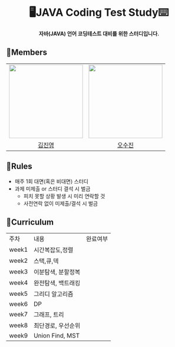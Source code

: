 <div align="center">
<h1>🖥️JAVA Coding Test Study⌨️</h1>
<b>자바(JAVA) 언어 코딩테스트 대비를 위한 스터디입니다.</b><br>
</div>

## 📖Members
<table align = "center">
  <tr align = "center">
    <td><a href="https://github.com/coringcoring"><img src="https://avatars.githubusercontent.com/u/65723420?v=4" width=200></a></td>
    <td><a href="https://github.com/osjkate"><img src="https://avatars.githubusercontent.com/u/98140863?v=4" width=200></a></td>
  </tr>
  <tr align = "center">
    <td><a href = "https://github.com/coringcoring">김진영</a></td>
    <td><a href = "https://github.com/osjkate">오수진</a></td>
  </tr>
</table>

## 📖Rules
* 매주 1회 대면(혹은 비대면) 스터디
* 과제 미제출 or 스터디 결석 시 벌금
  * 피치 못할 상황 발생 시 미리 연락할 것
  * 사전연락 없이 미제출/결석 시 벌금 
  
## 📖Curriculum 
<table>
  <tr>
    <td>주차</td>
    <td>내용</td>
    <td>완료여부</td>
  </tr>
  <tr>
    <td>week1</td>
    <td>시간복잡도,정렬</td>
    <td></td>
  </tr>
  <tr>
    <td>week2</td>
    <td>스택,큐,덱</td>
    <td></td>
  </tr>
  <tr>
    <td>week3</td>
    <td>이분탐색, 분할정복</td>
    <td></td>
  </tr>
  <tr>
    <td>week4</td>
    <td>완전탐색, 백트래킹</td>
    <td></td>
  </tr>
  <tr>
    <td>week5</td>
    <td>그리디 알고리즘</td>
    <td></td>
  </tr>
  <tr>
    <td>week6</td>
    <td>DP</td>
    <td></td>
  </tr>
  <tr>
    <td>week7</td>
    <td>그래프, 트리</td>
    <td></td>
  </tr>
   <tr>
    <td>week8</td>
    <td>최단경로, 우선순위 </td>
    <td></td>
  </tr>
   <tr>
    <td>week9</td>
    <td>Union Find, MST</td>
     <td></td>
  </tr>
</table>
